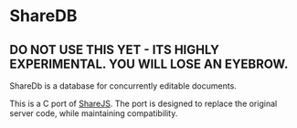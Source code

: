 # ShareDB

## DO NOT USE THIS YET - ITS HIGHLY EXPERIMENTAL. YOU WILL LOSE AN EYEBROW.

ShareDb is a database for concurrently editable documents.

This is a C port of [ShareJS](https://github.com/josephg/ShareJS). The port is designed to replace the original server code, while maintaining compatibility.